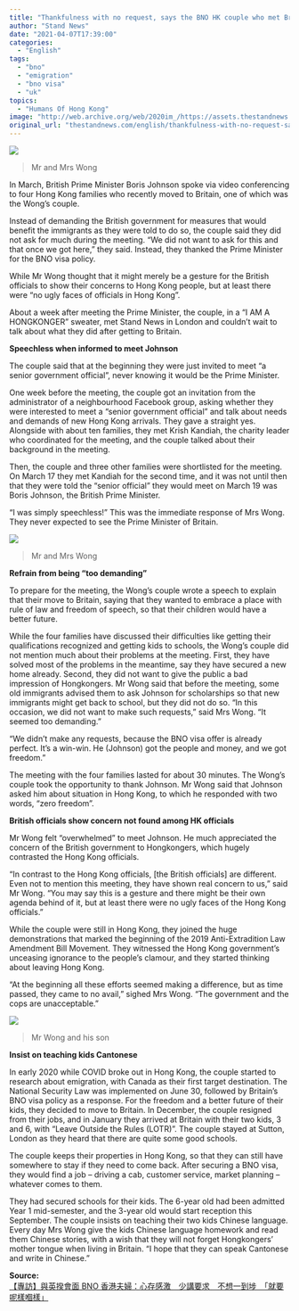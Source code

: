 ```yaml
---
title: "Thankfulness with no request, says the BNO HK couple who met British PM"
author: "Stand News"
date: "2021-04-07T17:39:00"
categories:
  - "English"
tags:
  - "bno"
  - "emigration"
  - "bno visa"
  - "uk"
topics:
  - "Humans Of Hong Kong"
image: "http://web.archive.org/web/2020im_/https://assets.thestandnews.com/media/photos/01_zVQOJ.jpg"
original_url: "thestandnews.com/english/thankfulness-with-no-request-says-the-bno-hk-couple-who-met-british-pm"
---
```

![](http://web.archive.org/web/2020im_/https://assets.thestandnews.com/media/photos/01_zVQOJ.jpg)
> Mr and Mrs Wong

In March, British Prime Minister Boris Johnson spoke via video conferencing to four Hong Kong families who recently moved to Britain, one of which was the Wong’s couple.

Instead of demanding the British government for measures that would benefit the immigrants as they were told to do so, the couple said they did not ask for much during the meeting. “We did not want to ask for this and that once we got here,” they said. Instead, they thanked the Prime Minister for the BNO visa policy.

While Mr Wong thought that it might merely be a gesture for the British officials to show their concerns to Hong Kong people, but at least there were “no ugly faces of officials in Hong Kong”.

About a week after meeting the Prime Minister, the couple, in a “I AM A HONGKONGER” sweater, met Stand News in London and couldn’t wait to talk about what they did after getting to Britain.

**Speechless when informed to meet Johnson**

The couple said that at the beginning they were just invited to meet “a senior government official”, never knowing it would be the Prime Minister.

One week before the meeting, the couple got an invitation from the administrator of a neighbourhood Facebook group, asking whether they were interested to meet a “senior government official” and talk about needs and demands of new Hong Kong arrivals. They gave a straight yes. Alongside with about ten families, they met Krish Kandiah, the charity leader who coordinated for the meeting, and the couple talked about their background in the meeting.

Then, the couple and three other families were shortlisted for the meeting. On March 17 they met Kandiah for the second time, and it was not until then that they were told the “senior official” they would meet on March 19 was Boris Johnson, the British Prime Minister.

“I was simply speechless!” This was the immediate response of Mrs Wong. They never expected to see the Prime Minister of Britain.

![](http://web.archive.org/web/2020im_/https://assets.thestandnews.com/media/photos/02_cZvK0.jpg)
> Mr and Mrs Wong

**Refrain from being “too demanding”**

To prepare for the meeting, the Wong’s couple wrote a speech to explain that their move to Britain, saying that they wanted to embrace a place with rule of law and freedom of speech, so that their children would have a better future.

While the four families have discussed their difficulties like getting their qualifications recognized and getting kids to schools, the Wong’s couple did not mention much about their problems at the meeting. First, they have solved most of the problems in the meantime, say they have secured a new home already. Second, they did not want to give the public a bad impression of Hongkongers. Mr Wong said that before the meeting, some old immigrants advised them to ask Johnson for scholarships so that new immigrants might get back to school, but they did not do so. “In this occasion, we did not want to make such requests,” said Mrs Wong. “It seemed too demanding.”

“We didn’t make any requests, because the BNO visa offer is already perfect. It’s a win-win. He (Johnson) got the people and money, and we got freedom.”

The meeting with the four families lasted for about 30 minutes. The Wong’s couple took the opportunity to thank Johnson. Mr Wong said that Johnson asked him about situation in Hong Kong, to which he responded with two words, “zero freedom”.

**British officials show concern not found among HK officials**

Mr Wong felt “overwhelmed” to meet Johnson. He much appreciated the concern of the British government to Hongkongers, which hugely contrasted the Hong Kong officials.

“In contrast to the Hong Kong officials, \[the British officials\] are different. Even not to mention this meeting, they have shown real concern to us,” said Mr Wong. “You may say this is a gesture and there might be their own agenda behind of it, but at least there were no ugly faces of the Hong Kong officials.”

While the couple were still in Hong Kong, they joined the huge demonstrations that marked the beginning of the 2019 Anti-Extradition Law Amendment Bill Movement. They witnessed the Hong Kong government’s unceasing ignorance to the people’s clamour, and they started thinking about leaving Hong Kong.

“At the beginning all these efforts seemed making a difference, but as time passed, they came to no avail,” sighed Mrs Wong. “The government and the cops are unacceptable.”

![](http://web.archive.org/web/2020im_/https://assets.thestandnews.com/media/photos/03_7qNj3.jpg)
> Mr Wong and his son

**Insist on teaching kids Cantonese**

In early 2020 while COVID broke out in Hong Kong, the couple started to research about emigration, with Canada as their first target destination. The National Security Law was implemented on June 30, followed by Britain’s BNO visa policy as a response. For the freedom and a better future of their kids, they decided to move to Britain. In December, the couple resigned from their jobs, and in January they arrived at Britain with their two kids, 3 and 6, with “Leave Outside the Rules (LOTR)”. The couple stayed at Sutton, London as they heard that there are quite some good schools.

The couple keeps their properties in Hong Kong, so that they can still have somewhere to stay if they need to come back. After securing a BNO visa, they would find a job – driving a cab, customer service, market planning – whatever comes to them.

They had secured schools for their kids. The 6-year old had been admitted Year 1 mid-semester, and the 3-year old would start reception this September. The couple insists on teaching their two kids Chinese language. Every day Mrs Wong give the kids Chinese language homework and read them Chinese stories, with a wish that they will not forget Hongkongers’ mother tongue when living in Britain. “I hope that they can speak Cantonese and write in Chinese.”

**Source:**  
[【專訪】與英揆會面 BNO 香港夫婦：心存感激　少講要求　不想一到埗　「就要呢樣嗰樣」](../../society/%E8%88%87%E8%8B%B1%E6%8F%86%E6%9C%83%E9%9D%A2-bno-%E9%A6%99%E6%B8%AF%E5%A4%AB%E5%A9%A6-%E5%BF%83%E5%AD%98%E6%84%9F%E6%BF%80-%E5%B0%91%E8%AC%9B%E8%A6%81%E6%B1%82-%E4%B8%8D%E6%83%B3%E4%B8%80%E5%88%B0%E5%9F%97%E5%B0%B1%E8%A6%81-%E5%91%A2%E6%A8%A3%E5%97%B0%E6%A8%A3/)
